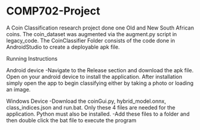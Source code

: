 # COMP702-Project

A Coin Classification research project done one Old and New South African coins. The coin_dataset was augmented via the augment.py script in legacy_code. The CoinClassifier Folder consists of the code done in AndroidStudio to create a deployable apk file.

Running Instructions

Android device
-Navigate to the Release section and download the apk file. Open on your android device to install the application. After installation simply open the app to begin classifying either by taking a photo or loading an image.

Windows Device
-Download the coinGui.py, hybrid_model.onnx, class_indices.json and run.bat. Only these 4 files are needed for the application. Python must also be installed.
-Add these files to a folder and then double click the bat file to execute the program
